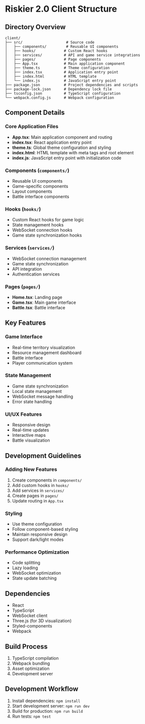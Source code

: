 # Riskier 2.0 Client Structure

## Directory Overview
```
client/
├── src/                    # Source code
│   ├── components/         # Reusable UI components
│   ├── hooks/             # Custom React hooks
│   ├── services/          # API and game service integrations
│   ├── pages/             # Page components
│   ├── App.tsx            # Main application component
│   ├── theme.ts           # Theme configuration
│   ├── index.tsx          # Application entry point
│   ├── index.html         # HTML template
│   └── index.js           # JavaScript entry point
├── package.json           # Project dependencies and scripts
├── package-lock.json      # Dependency lock file
├── tsconfig.json          # TypeScript configuration
└── webpack.config.js      # Webpack configuration
```

## Component Details

### Core Application Files
- **App.tsx**: Main application component and routing
- **index.tsx**: React application entry point
- **theme.ts**: Global theme configuration and styling
- **index.html**: HTML template with meta tags and root element
- **index.js**: JavaScript entry point with initialization code

### Components (`components/`)
- Reusable UI components
- Game-specific components
- Layout components
- Battle interface components

### Hooks (`hooks/`)
- Custom React hooks for game logic
- State management hooks
- WebSocket connection hooks
- Game state synchronization hooks

### Services (`services/`)
- WebSocket connection management
- Game state synchronization
- API integration
- Authentication services

### Pages (`pages/`)
- **Home.tsx**: Landing page
- **Game.tsx**: Main game interface
- **Battle.tsx**: Battle interface

## Key Features

### Game Interface
- Real-time territory visualization
- Resource management dashboard
- Battle interface
- Player communication system

### State Management
- Game state synchronization
- Local state management
- WebSocket message handling
- Error state handling

### UI/UX Features
- Responsive design
- Real-time updates
- Interactive maps
- Battle visualization

## Development Guidelines

### Adding New Features
1. Create components in `components/`
2. Add custom hooks in `hooks/`
3. Add services in `services/`
4. Create pages in `pages/`
5. Update routing in `App.tsx`

### Styling
- Use theme configuration
- Follow component-based styling
- Maintain responsive design
- Support dark/light modes

### Performance Optimization
- Code splitting
- Lazy loading
- WebSocket optimization
- State update batching

## Dependencies
- React
- TypeScript
- WebSocket client
- Three.js (for 3D visualization)
- Styled-components
- Webpack

## Build Process
1. TypeScript compilation
2. Webpack bundling
3. Asset optimization
4. Development server

## Development Workflow
1. Install dependencies: `npm install`
2. Start development server: `npm run dev`
3. Build for production: `npm run build`
4. Run tests: `npm test` 